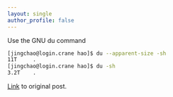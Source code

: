 ```yaml
---
layout: single
author_profile: false
---
```


Use the GNU du command
```bash
[jingchao@login.crane hao]$ du --apparent-size -sh
11T     .
[jingchao@login.crane hao]$ du -sh
3.2T    .
```

[Link](https://serverfault.com/questions/362090/freebsd-how-to-know-real-file-size-on-zfs-with-compression-on) to original post.
